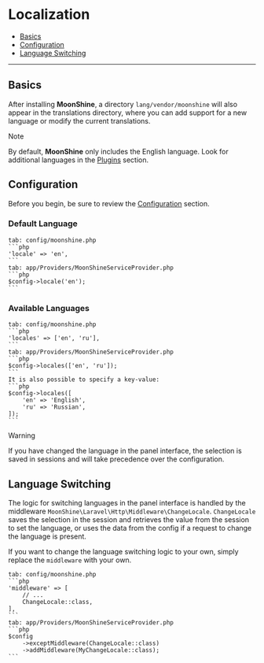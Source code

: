 # Localization

- [Basics](#basics)
- [Configuration](#configuration)
- [Language Switching](#middleware)

---

<a name="basics"></a>
## Basics

After installing **MoonShine**, a directory `lang/vendor/moonshine` will also appear in the translations directory,
where you can add support for a new language or modify the current translations.

> [!NOTE]
> By default, **MoonShine** only includes the English language.
> Look for additional languages in the [Plugins](/plugins) section.

<a name="configuration"></a>
## Configuration

Before you begin, be sure to review the [Configuration](/docs/{{version}}/configuration) section.

### Default Language

~~~tabs
tab: config/moonshine.php
```php
'locale' => 'en',
```
tab: app/Providers/MoonShineServiceProvider.php
```php
$config->locale('en');
```
~~~

### Available Languages

~~~tabs
tab: config/moonshine.php
```php
'locales' => ['en', 'ru'],
```
tab: app/Providers/MoonShineServiceProvider.php
```php
$config->locales(['en', 'ru']);
```
It is also possible to specify a key-value:
```php
$config->locales([
    'en' => 'English',
    'ru' => 'Russian',
]);
```
~~~

> [!WARNING]
> If you have changed the language in the panel interface, the selection is saved in sessions and will take precedence over the configuration.

<a name="middleware"></a>
## Language Switching

The logic for switching languages in the panel interface is handled by the middleware `MoonShine\Laravel\Http\Middleware\ChangeLocale`.
`ChangeLocale` saves the selection in the session and retrieves the value from the session to set the language, or uses the data from the config if a request to change the language is present.

If you want to change the language switching logic to your own, simply replace the `middleware` with your own.

~~~tabs
tab: config/moonshine.php
```php
'middleware' => [
    // ...
    ChangeLocale::class,
],
```
tab: app/Providers/MoonShineServiceProvider.php
```php
$config
    ->exceptMiddleware(ChangeLocale::class)
    ->addMiddleware(MyChangeLocale::class);
```
~~~
